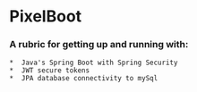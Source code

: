 # PixelBoot

### A rubric for getting up and running with:

```
*  Java's Spring Boot with Spring Security
*  JWT secure tokens
*  JPA database connectivity to mySql
```
